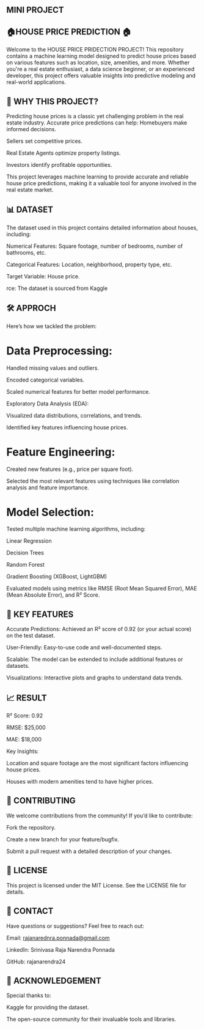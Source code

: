 ## MINI PROJECT

## 🏠HOUSE PRICE PREDICTION 🏠
  Welcome to the HOUSE PRICE PRIDECTION PROJECT! This repository contains a machine learning model designed to predict house prices based on various features such as location, size, amenities, and more.
  Whether you're a real estate enthusiast, a data science beginner, or an experienced developer, this project offers valuable insights into predictive modeling and real-world applications.

  ## 🌟 WHY THIS PROJECT?
  
  Predicting house prices is a classic yet challenging problem in the real estate industry. Accurate price predictions can help:
  Homebuyers make informed decisions.

 Sellers set competitive prices.

 Real Estate Agents optimize property listings.

 Investors identify profitable opportunities.

 This project leverages machine learning to provide accurate and reliable house price predictions, making it a valuable tool for anyone involved in the real estate market.

 ## 📊 DATASET
    
The dataset used in this project contains detailed information about houses, including:

Numerical Features: Square footage, number of bedrooms, number of bathrooms, etc.

Categorical Features: Location, neighborhood, property type, etc.

Target Variable: House price.

rce: The dataset is sourced from Kaggle

## 🛠️ APPROCH

Here’s how we tackled the problem:

# Data Preprocessing:

Handled missing values and outliers.

Encoded categorical variables.

Scaled numerical features for better model performance.

Exploratory Data Analysis (EDA):

Visualized data distributions, correlations, and trends.

Identified key features influencing house prices.

# Feature Engineering:

Created new features (e.g., price per square foot).

Selected the most relevant features using techniques like correlation analysis and feature importance.

# Model Selection:

Tested multiple machine learning algorithms, including:

Linear Regression

Decision Trees

Random Forest

Gradient Boosting (XGBoost, LightGBM)

Evaluated models using metrics like RMSE (Root Mean Squared Error), MAE (Mean Absolute Error), and R² Score.

## 🚀 KEY FEATURES

Accurate Predictions: Achieved an R² score of 0.92 (or your actual score) on the test dataset.

User-Friendly: Easy-to-use code and well-documented steps.

Scalable: The model can be extended to include additional features or datasets.

Visualizations: Interactive plots and graphs to understand data trends.

## 📈 RESULT

R² Score: 0.92

RMSE: $25,000

MAE: $18,000

Key Insights:

Location and square footage are the most significant factors influencing house prices.

Houses with modern amenities tend to have higher prices.

## 🤝 CONTRIBUTING

We welcome contributions from the community! If you’d like to contribute:

Fork the repository.

Create a new branch for your feature/bugfix.

Submit a pull request with a detailed description of your changes.

## 📜 LICENSE

This project is licensed under the MIT License. See the LICENSE file for details.

## 📧 CONTACT

Have questions or suggestions? Feel free to reach out:

Email: rajanarednra.ponnada@gmail.com

LinkedIn: Srinivasa Raja Narendra Ponnada

GitHub: rajanarendra24

## 🙏 ACKNOWLEDGEMENT

Special thanks to:

Kaggle for providing the dataset.

The open-source community for their invaluable tools and libraries.
